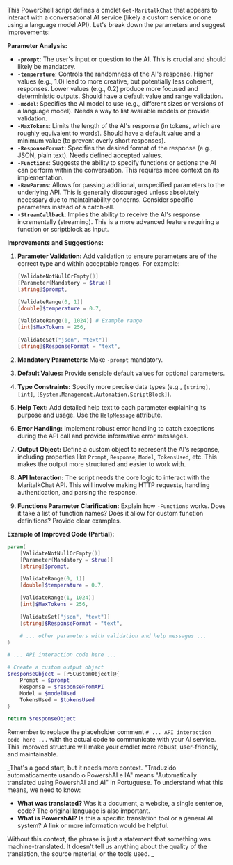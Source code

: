 ﻿This PowerShell script defines a cmdlet `Get-MaritalkChat` that appears to interact with a conversational AI service (likely a custom service or one using a language model API).  Let's break down the parameters and suggest improvements:

**Parameter Analysis:**

* **`-prompt`**: The user's input or question to the AI.  This is crucial and should likely be mandatory.
* **`-temperature`**: Controls the randomness of the AI's response.  Higher values (e.g., 1.0) lead to more creative, but potentially less coherent, responses. Lower values (e.g., 0.2) produce more focused and deterministic outputs.  Should have a default value and range validation.
* **`-model`**: Specifies the AI model to use (e.g., different sizes or versions of a language model).  Needs a way to list available models or provide validation.
* **`-MaxTokens`**: Limits the length of the AI's response (in tokens, which are roughly equivalent to words).  Should have a default value and a minimum value (to prevent overly short responses).
* **`-ResponseFormat`**: Specifies the desired format of the response (e.g., JSON, plain text).  Needs defined accepted values.
* **`-Functions`**:  Suggests the ability to specify functions or actions the AI can perform within the conversation.  This requires more context on its implementation.
* **`-RawParams`**: Allows for passing additional, unspecified parameters to the underlying API.  This is generally discouraged unless absolutely necessary due to maintainability concerns.  Consider specific parameters instead of a catch-all.
* **`-StreamCallback`**:  Implies the ability to receive the AI's response incrementally (streaming). This is a more advanced feature requiring a function or scriptblock as input.

**Improvements and Suggestions:**

1. **Parameter Validation:** Add validation to ensure parameters are of the correct type and within acceptable ranges.  For example:

   ```powershell
   [ValidateNotNullOrEmpty()]
   [Parameter(Mandatory = $true)]
   [string]$prompt,

   [ValidateRange(0, 1)]
   [double]$temperature = 0.7,

   [ValidateRange(1, 1024)] # Example range
   [int]$MaxTokens = 256,

   [ValidateSet("json", "text")]
   [string]$ResponseFormat = "text",
   ```

2. **Mandatory Parameters:**  Make `-prompt` mandatory.

3. **Default Values:** Provide sensible default values for optional parameters.

4. **Type Constraints:** Specify more precise data types (e.g., `[string]`, `[int]`, `[System.Management.Automation.ScriptBlock]`).

5. **Help Text:** Add detailed help text to each parameter explaining its purpose and usage.  Use the `HelpMessage` attribute.

6. **Error Handling:** Implement robust error handling to catch exceptions during the API call and provide informative error messages.

7. **Output Object:** Define a custom object to represent the AI's response, including properties like `Prompt`, `Response`, `Model`, `TokensUsed`, etc. This makes the output more structured and easier to work with.

8. **API Interaction:** The script needs the core logic to interact with the MaritalkChat API. This will involve making HTTP requests, handling authentication, and parsing the response.

9. **Functions Parameter Clarification:**  Explain how `-Functions` works.  Does it take a list of function names?  Does it allow for custom function definitions?  Provide clear examples.


**Example of Improved Code (Partial):**

```powershell
param(
    [ValidateNotNullOrEmpty()]
    [Parameter(Mandatory = $true)]
    [string]$prompt,

    [ValidateRange(0, 1)]
    [double]$temperature = 0.7,

    [ValidateRange(1, 1024)]
    [int]$MaxTokens = 256,

    [ValidateSet("json", "text")]
    [string]$ResponseFormat = "text",

    # ... other parameters with validation and help messages ...
)

# ... API interaction code here ...

# Create a custom output object
$responseObject = [PSCustomObject]@{
    Prompt = $prompt
    Response = $responseFromAPI
    Model = $modelUsed
    TokensUsed = $tokensUsed
}

return $responseObject
```

Remember to replace the placeholder comment `# ... API interaction code here ...` with the actual code to communicate with your AI service.  This improved structure will make your cmdlet more robust, user-friendly, and maintainable.



<!--PowershaiAiDocBlockStart-->
_That's a good start, but it needs more context.  "Traduzido automaticamente usando o PowershAI e IA" means "Automatically translated using PowershAI and AI" in Portuguese.  To understand what this means, we need to know:

* **What was translated?**  Was it a document, a website, a single sentence, code?  The original language is also important.
* **What is PowershAI?** Is this a specific translation tool or a general AI system?  A link or more information would be helpful.

Without this context, the phrase is just a statement that something was machine-translated.  It doesn't tell us anything about the quality of the translation, the source material, or the tools used.
_
<!--PowershaiAiDocBlockEnd-->
